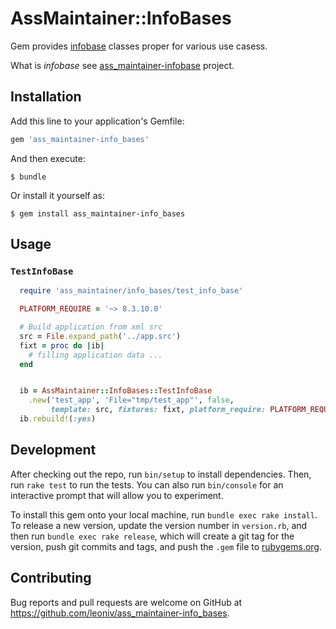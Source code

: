 # AssMaintainer::InfoBases

Gem provides [infobase](https://github.com/leoniv/ass_maintainer-info_base)
classes proper for various use casess.

What is _infobase_ see
[ass_maintainer-infobase](https://github.com/leoniv/ass_maintainer-info_base)
project.

## Installation

Add this line to your application's Gemfile:

```ruby
gem 'ass_maintainer-info_bases'
```

And then execute:

    $ bundle

Or install it yourself as:

    $ gem install ass_maintainer-info_bases

## Usage

### `TestInfoBase`

```ruby
  require 'ass_maintainer/info_bases/test_info_base'

  PLATFORM_REQUIRE = '~> 8.3.10.0'

  # Build application from xml src
  src = File.expand_path('../app.src')
  fixt = proc do |ib|
    # filling application data ...
  end


  ib = AssMaintainer::InfoBases::TestInfoBase
    .new('test_app', 'File="tmp/test_app"', false,
         template: src, fixtures: fixt, platform_require: PLATFORM_REQUIRE)
  ib.rebuild!(:yes)

```

## Development

After checking out the repo, run `bin/setup` to install dependencies. Then, run `rake test` to run the tests. You can also run `bin/console` for an interactive prompt that will allow you to experiment.

To install this gem onto your local machine, run `bundle exec rake install`. To release a new version, update the version number in `version.rb`, and then run `bundle exec rake release`, which will create a git tag for the version, push git commits and tags, and push the `.gem` file to [rubygems.org](https://rubygems.org).

## Contributing

Bug reports and pull requests are welcome on GitHub at https://github.com/leoniv/ass_maintainer-info_bases.

